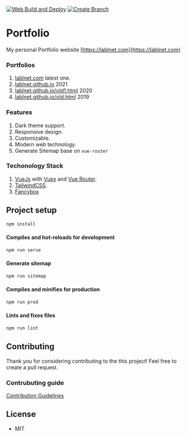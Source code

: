 [![Web Build and Deploy](https://github.com/lablnet/lablnet.com/actions/workflows/deploy.yml/badge.svg)](https://github.com/lablnet/lablnet.com/actions/workflows/deploy.yml)
[![Create Branch](https://github.com/lablnet/lablnet.com/actions/workflows/branch.yml/badge.svg)](https://github.com/lablnet/lablnet.com/actions/workflows/branch.yml)

# Portfolio
My personal Portfolio website [https://lablnet.com](https://lablnet.com)

### Portfolios
1. [lablnet.com](https://lablnet.com) latest one.
2. [lablnet.github.io](https://lablnet.github.io)  2021
3. [lablnet.github.io/old1.html](https://lablnet.github.io/old1.html) 2020
4. [lablnet.github.io/old.html](https://lablnet.github.io/old.html) 2019

### Features
1. Dark theme support.
2. Responsive design.
3. Customizable.
4. Modern web technology.
5. Generate Sitemap base on `vue-router`

### Techonology Stack
1. [VueJs](https://vuejs.org/) with [Vuex](https://vuex.vuejs.org/) and [Vue Router](https://router.vuejs.org/).
2. [TailwindCSS](https://tailwindcss.com/).
3. [Fancybox](https://fancyapps.com/docs/ui/fancybox/)


## Project setup

```sh
npm install
```
 
#### Compiles and hot-reloads for development

```sh
npm run serve
```

#### Generate sitemap
```sh
npm run sitemap
```

#### Compiles and minifies for production

```sh
npm run prod
``` 

#### Lints and fixes files

```sh
npm run lint
```

## Contributing

Thank you for considering contributing to the this project! Feel free to create a pull request.

###  Contrubuting guide

[Contribution Guidelines](https://github.com/lablnet/lablnet.com/blob/main/CONTRIBUTING.md)

## License
- MIT


